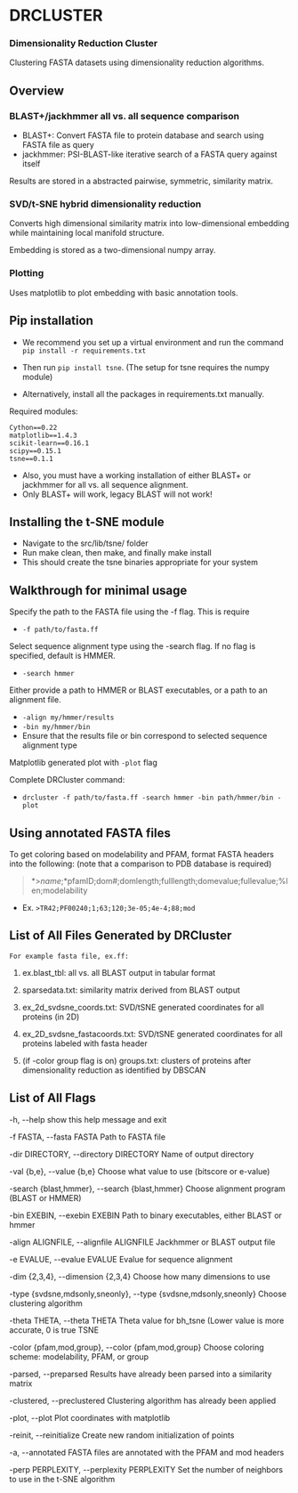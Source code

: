 # DRCLUSTER
### Dimensionality Reduction Cluster

Clustering FASTA datasets using dimensionality reduction algorithms.

## Overview

### BLAST+/jackhmmer all vs. all sequence comparison
- BLAST+: Convert FASTA file to protein database and search using FASTA file as query
- jackhmmer: PSI-BLAST-like iterative search of a FASTA query against itself

Results are stored in a abstracted pairwise, symmetric, similarity matrix.

### SVD/t-SNE hybrid dimensionality reduction

Converts high dimensional similarity matrix into low-dimensional embedding while maintaining local manifold structure.

Embedding is stored as a two-dimensional numpy array.

### Plotting

Uses matplotlib to plot embedding with basic annotation tools.


## Pip installation
- We recommend you set up a virtual environment and run the command ```pip install -r requirements.txt```
- Then run ```pip install tsne```. (The setup for tsne requires the numpy module)

- Alternatively, install all the packages in requirements.txt manually.


Required modules:
```
Cython==0.22
matplotlib==1.4.3
scikit-learn==0.16.1
scipy==0.15.1
tsne==0.1.1
```

- Also, you must have a working installation of either BLAST+ or jackhmmer for all vs. all sequence alignment.
- Only BLAST+ will work, legacy BLAST will not work!

## Installing the t-SNE module

- Navigate to the src/lib/tsne/ folder
- Run make clean, then make, and finally make install
- This should create the tsne binaries appropriate for your system

## Walkthrough for minimal usage

Specify the path to the FASTA file using the -f flag. This is require
- ```-f path/to/fasta.ff```

Select sequence alignment type using the -search flag. If no flag is specified, default is HMMER.
- ```-search hmmer```

Either provide a path to HMMER or BLAST executables, or a path to an alignment file.
- ```-align my/hmmer/results```
- ```-bin my/hmmer/bin```
- Ensure that the results file or bin correspond to selected sequence alignment type

Matplotlib generated plot with ```-plot``` flag

Complete DRCluster command:
- ```drcluster -f path/to/fasta.ff -search hmmer -bin path/hmmer/bin -plot```

## Using annotated FASTA files

To get coloring based on modelability and PFAM, format FASTA headers into the following: (note that a comparison to PDB database is required)

> *>*name*;*pfamID;dom#;domlength;fulllength;domevalue;fullevalue;%len;modelability

- Ex. ```>TR42;PF00240;1;63;120;3e-05;4e-4;88;mod```

## List of All Files Generated by DRCluster
    For example fasta file, ex.ff:

1. ex.blast_tbl: all vs. all BLAST output in tabular format

2. sparsedata.txt: similarity matrix derived from BLAST output

3. ex_2d_svdsne_coords.txt: SVD/tSNE generated coordinates for all proteins (in 2D)

4. ex_2D_svdsne_fastacoords.txt: SVD/tSNE generated coordinates for all proteins labeled with fasta header

5. (if -color group flag is on) groups.txt: clusters of proteins after dimensionality reduction as identified by DBSCAN


## List of All Flags

-h, --help
                        show this help message and exit

-f FASTA, --fasta FASTA
                        Path to FASTA file

-dir DIRECTORY, --directory DIRECTORY
                        Name of output directory

-val {b,e}, --value {b,e}
                        Choose what value to use (bitscore or e-value)

-search {blast,hmmer}, --search {blast,hmmer}
                        Choose alignment program (BLAST or HMMER)

-bin EXEBIN, --exebin EXEBIN
                        Path to binary executables, either BLAST or hmmer

-align ALIGNFILE, --alignfile ALIGNFILE
                        Jackhmmer or BLAST output file

-e EVALUE, --evalue EVALUE
                        Evalue for sequence alignment

-dim {2,3,4}, --dimension {2,3,4}
                        Choose how many dimensions to use

-type {svdsne,mdsonly,sneonly}, --type {svdsne,mdsonly,sneonly}
                        Choose clustering algorithm

-theta THETA, --theta THETA
                        Theta value for bh_tsne (Lower value is more accurate,
                        0 is true TSNE

-color {pfam,mod,group}, --color {pfam,mod,group}
                        Choose coloring scheme: modelability, PFAM, or group

-parsed, --preparsed
                        Results have already been parsed into a similarity matrix

-clustered, --preclustered
                        Clustering algorithm has already been applied

-plot, --plot
                        Plot coordinates with matplotlib

-reinit, --reinitialize
                        Create new random initialization of points

-a, --annotated
                        FASTA files are annotated with the PFAM and mod headers

-perp PERPLEXITY, --perplexity PERPLEXITY
                        Set the number of neighbors to use in the t-SNE
                        algorithm

